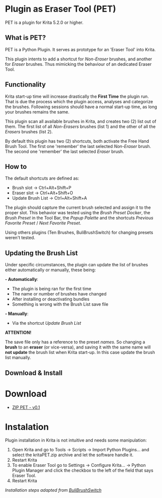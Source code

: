 
# Plugin as Eraser Tool (PET)

PET is a plugin for Krita 5.2.0 or higher.

## What is PET?

PET is a Python Plugin. It serves as prototype for an 'Eraser Tool' into Krita.

This plugin intents to add a shortcut for *Non-Eraser* brushes, and another for *Eraser* brushes. Thus mimicking the behaviour of an dedicated Eraser Tool.
## Functionality

Krita start-up time will increase drastically the **First Time** the plugin run. That is due the process which the plugin access, analyses and categorize the brushes. Following sessions should have a normal start-up time, as long your brushes remains the same.

This plugin scan all available brushes in Krita, and creates two (2) list out of them. The first list of all *Non-Erasers* brushes (list 1) and the other of all the *Erasers* brushes (list 2).

By default this plugin has two (2) shortcuts, both activate the Free Hand Brush Tool. The first one 'remember' the last selected *Non-Eraser* brush. The second one 'remember' the last selected *Eraser* brush.

## How to


The default shortcuts are defined as:
* Brush slot -> Ctrl+Alt+Shift+P
* Eraser slot -> Ctrl+Alt+Shift+O
* Update Brush List -> Ctrl+Alt+Shift+A

The plugin should capture the current brush selected and assign it to the proper slot. This behavior was tested using the *Brush Preset Docker*, the *Brush Preset* in the Tool Bar, the *Popup Palette* and the shortcuts *Previous Favorite Preset* / *Next Favorite Preset*.

Using others plugins (Ten Brushes, BuliBrushSwitch) for changing presets weren't tested.
## Updating the Brush List

Under specific circumstances, the plugin can update the list of brushes either automatically or manually, these being:

**- Automatically**:
* The plugin is being ran for the first time
* The name or number of brushes have changed
* After installing or deactivating bundles
* Something is wrong with the Brush List save file

**- Manually**:
* Via the shortcut *Update Brush List*

**ATTENTION!**

The save file only has a reference to the preset *names*. So changing a **brush** to an **eraser** (or vice-versa), and saving it with the same name will **not update** the brush list when Krita start-up. In this case update the brush list manually.

## Download & Install

# Download

* [ZIP PET - v0.1](https://github.com/daishishi/PluginEraserTool)

# Instalation

Plugin installation in Krita is not intuitive and needs some manipulation:

1. Open Krita and go to Tools -> Scripts -> Import Python Plugins... and select the kritaPET.zip archive and let the software handle it.
2. Restart Krita
3. To enable Eraser Tool go to Settings -> Configure Krita... -> Python Plugin Manager and click the checkbox to the left of the field that says Eraser Tool.
4. Restart Krita

*Installation steps adapted from [BuliBrushSwitch](https://github.com/Grum999/BuliBrushSwitch)*
